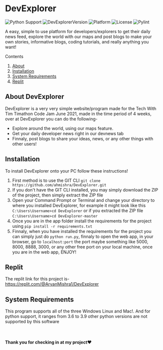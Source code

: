 # DevExplorer

![Python Support](https://img.shields.io/badge/Python-3.6--3.9-blue)
![DevExplorerVersion](https://img.shields.io/badge/DevExplorer-v2.0-brightgreen)
![Platform](https://img.shields.io/badge/Platform-Windows%2C%20Linux%2C%20Mac-informational)
![License](https://img.shields.io/badge/license-MIT%20License-cyan)
![Pylint](https://img.shields.io/badge/Pylint-9.75%2F10-blueviolet)

A easy, simple to use platform for developers/explorers to get their daily news feed, explore the world with our maps and post blogs to make your own stories, informative blogs, coding tutorials, and really anything you want!

Contents
1. [About](#about-devexplorer)
2. [Installation](#installation)
3. [System Requirements](#system-requirements)
4. [Replit](#replit)

## About DevExplorer

DevExplorer is a very very simple website/program made for the Tech With Tim Timathon Code Jam June 2021, made in the time period of 4 weeks, over at DevExplorer you can do the following-
- Explore around the world, using our maps feature.
- Get your daily developer news right in our devnews tab
- Finnaly, post blogs to share your ideas, news, or any other things with other users!

## Installation
To install DevExplorer onto your PC follow these instructions!
1. First method is to use the GIT CLI `git clone https://github.com/ahmishra/DevExplorer.git`
2. If you don't have the GIT CLI installed, you may simply download the ZIP of the project, then simply extract the ZIP file
3. Open your Command Prompt or Terminal and change your directory to where you installed DevExplorer, for example it might look like this 
`C:\Users\Username>cd DevExplorer` or if you extracted the ZIP file `C:\Users\Username>cd DevExplorer-master`
4. Once you are in the app folder install the requirements for the project using 
`pip install -r requirements.txt`
5. Finnaly, when you have installed the requirements for the project you can simply just do 
`python run.py`, finnaly to open the web app, in your browser, go to `localhost:port` the port maybe something like 5000, 8000, 8888, 3000, or any other free port on your local machine, once you are in the web app, ENJOY!

## Replit
The replit link for this project is- https://replit.com/@AryanMishra1/DevExplorer

## System Requirements
This program supports all of the three Windows Linux and Mac!. And for python support, it ranges from 3.6 to 3.9 other python versions are not supported by this software


<br>

#### Thank you for checking in at my project❤
